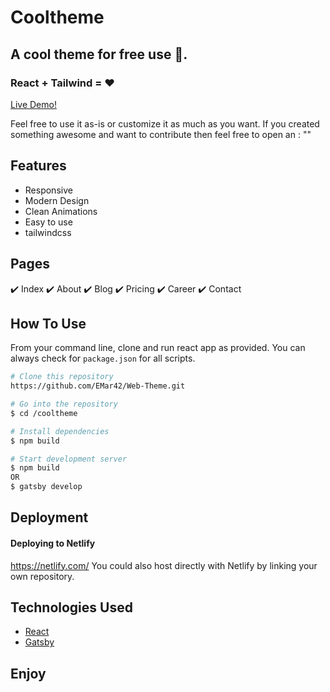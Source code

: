 
# Cooltheme 

## A cool theme for free use 💸.
### React + Tailwind = ❤️

<a href="https://cooltheme.netlify.app/">Live Demo!</a>

Feel free to use it as-is or customize it as much as you want.
If you created something awesome and want to contribute then feel free to open an : ""

## Features
- Responsive
- Modern Design
- Clean Animations
- Easy to use
- tailwindcss


## Pages
✔️ Index
✔️ About
✔️ Blog
✔️ Pricing
✔️ Career
✔️ Contact

## How To Use 

From your command line, clone and run react app as provided.
You can always check for ```package.json``` for all scripts.

```bash
# Clone this repository
https://github.com/EMar42/Web-Theme.git

# Go into the repository
$ cd /cooltheme

# Install dependencies
$ npm build

# Start development server
$ npm build 
OR
$ gatsby develop
```

## Deployment

#### Deploying to Netlify
https://netlify.com/
You could also host directly with Netlify by linking your own repository.



## Technologies Used

- [React](https://reactjs.org/)
- [Gatsby](https://www.gatsbyjs.com/)

## Enjoy


